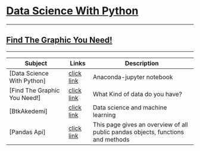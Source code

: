 # [Data Science With Python](https://github.com/muratgoktas/DataScienceWithPython/blob/a565e07a0f518ce4b2531a8b9fc1c83372af5b7e/OlimpiyatlarVeriSeti.ipynb)
---
## [Find The Graphic You Need!](https://www.data-to-viz.com/)
***
|Subject |Links  | Description|
--- | --- | ---|
|[Data Science With Python]|[click link](https://github.com/muratgoktas/DataScienceWithPython/blob/a565e07a0f518ce4b2531a8b9fc1c83372af5b7e/OlimpiyatlarVeriSeti.ipynb)|Anaconda-jupyter notebook|
|[Find The Graphic You Need!]|[click link](https://www.data-to-viz.com/)|What Kind of data do you have?|
|[BtkAkedemi]|[click link](https://www.btkakademi.gov.tr/)|Data science and machine learning|
|[Pandas Api]|[click link](https://pandas.pydata.org/docs/reference/index.html)|This page gives an overview of all public pandas objects, functions and methods|


